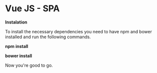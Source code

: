 # Vue JS - SPA

**Instalation**

To install the necessary dependencies you need to have npm and bower installed and run the following commands.

**npm install**

**bower install**

Now you're good to go.